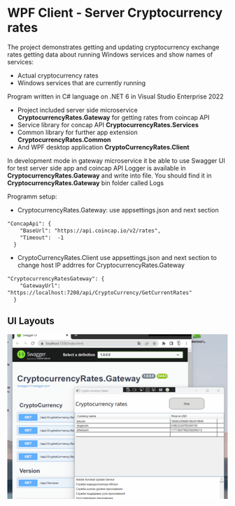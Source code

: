 # WPF Client - Server Cryptocurrency rates

The project demonstrates getting and updating cryptocurrency exchange rates getting data about running Windows services and show names of services:
- Actual cryptocurrency rates
- Windows services that are currently running

Program written in C# language on .NET 6 in Visual Studio Enterprise 2022
- Project included server side microservice **CryptocurrencyRates.Gateway** for getting rates from coincap API
- Service library for concap API **CryptocurrencyRates.Services**
- Common library for further app extension **CryptocurrencyRates.Common**
- And WPF desktop application **CryptoCurrencyRates.Client**

In development mode in gateway microservice it be able to use Swagger UI for test server side app and coincap API
Logger is available in **CryptocurrencyRates.Gateway** and write into file. 
You should find it in **CryptocurrencyRates.Gateway** bin folder called Logs

Programm setup:
- CryptocurrencyRates.Gateway: use appsettings.json and next section
```
"ConcapApi": {
    "BaseUrl": "https://api.coincap.io/v2/rates",
    "Timeout":  -1 
  }
```
  
- CryptoCurrencyRates.Client use appsettings.json and next section to change host IP addrres for CryptocurrencyRates.Gateway
```
"CryptocurrencyRatesGateway": {
    "GatewayUrl": "https://localhost:7208/api/CryptoCurrency/GetCurrentRates"
  }
```
  
  ## UI Layouts
  
  ![](currencyRates.gif)
